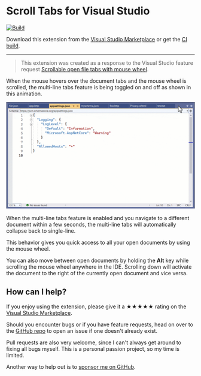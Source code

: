 [marketplace]: https://marketplace.visualstudio.com/items?itemName=MadsKristensen.ScrollTabs
[vsixgallery]: https://www.vsixgallery.com/extension/ScrollTabs.866e1c86-a800-4ca9-9da3-425e0d881b1d/
[repo]:https://github.com/madskristensen/ScrollTabs

# Scroll Tabs for Visual Studio

[![Build](https://github.com/madskristensen/ScrollTabs/actions/workflows/build.yaml/badge.svg)](https://github.com/madskristensen/ScrollTabs/actions/workflows/build.yaml)

Download this extension from the [Visual Studio Marketplace][marketplace]
or get the [CI build][vsixgallery].

--------------------------------------

> This extension was created as a response to the Visual Studio feature request
[Scrollable open file tabs with mouse wheel](https://developercommunity.visualstudio.com/t/Scrollable-open-file-tabs-with-mouse-whe/353560).

When the mouse hovers over the document tabs and the mouse wheel is scrolled, the multi-line tabs feature is
being toggled on and off as shown in this animation.

![Multiline toggle](art/multiline.gif)

When the multi-line tabs feature is enabled and you navigate to a different document within a 
few seconds, the multi-line tabs will automatically collapse back to single-line.

This behavior gives you quick access to all your open documents by using the mouse wheel.

You can also move between open documents by holding the **Alt** key while scrolling the mouse wheel
anywhere in the IDE. Scrolling down will activate the document to the right of the currently 
open document and vice versa.

## How can I help?
If you enjoy using the extension, please give it a ★★★★★ rating on the [Visual Studio Marketplace][marketplace].

Should you encounter bugs or if you have feature requests, head on over to the [GitHub repo][repo] to open an issue if one doesn't already exist.

Pull requests are also very welcome, since I can't always get around to fixing all bugs myself. This is a personal passion project, so my time is limited.

Another way to help out is to [sponsor me on GitHub](https://github.com/sponsors/madskristensen).
